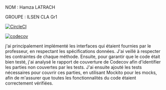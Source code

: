 NOM : Hamza LATRACH

GROUPE : ILSEN CLA Gr1

[![CircleCI](https://undefined/status-badge/img/gh/HamzaLATRACH8/ceri-m1-techniques-de-test/tree/master.svg?style=svg)](https://undefined/status-badge/redirect/gh/HamzaLATRACH8/ceri-m1-techniques-de-test/tree/master)

[![codecov](https://codecov.io/gh/HamzaLATRACH8/ceri-m1-techniques-de-test/graph/badge.svg?token=24VXFR4YNZ)](https://codecov.io/gh/HamzaLATRACH8/ceri-m1-techniques-de-test)


 j'ai principalement implémenté les interfaces qui étaient fournies par le professeur, en respectant les spécifications données. J'ai veillé à respecter les contraintes de chaque méthode. Ensuite, pour garantir que le code était bien testé, j'ai analysé le rapport de couverture de Codecov afin d'identifier les parties non couvertes par les tests. J'ai ensuite ajouté les tests nécessaires pour couvrir ces parties, en utilisant Mockito pour les mocks, afin de m'assurer que toutes les fonctionnalités du code étaient correctement vérifiées.
